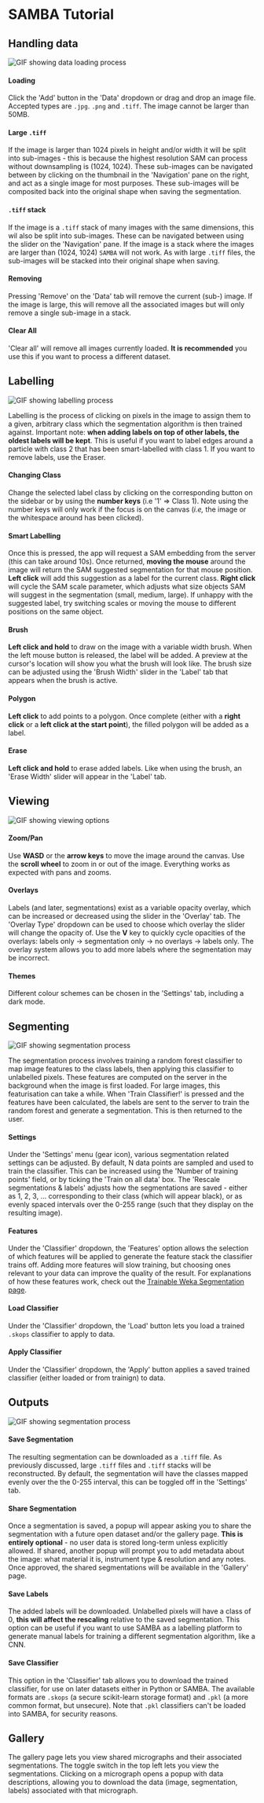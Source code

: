 # SAMBA Tutorial

## Handling data
![GIF showing data loading process](https://sambasegment.blob.core.windows.net/resources/data.gif)

#### Loading
Click the 'Add' button in the 'Data' dropdown or drag and drop an image file. Accepted types are `.jpg`. `.png` and `.tiff`. The image cannot be larger than 50MB.
#### Large `.tiff`
If the image is larger than 1024 pixels in height and/or width it will be split into sub-images - this is because the highest resolution SAM can process without downsampling is (1024, 1024). These sub-images can be navigated between by clicking on the thumbnail in the 'Navigation' pane on the right, and act as a single image for most purposes. These sub-images will be composited back into the original shape when saving the segmentation.
#### `.tiff` stack
If the image is a `.tiff` stack of many images with the same dimensions, this wil also be split into sub-images. These can be navigated between using the slider on the 'Navigation' pane. If the image is a stack where the images are larger than (1024, 1024) `SAMBA` will not work. As with large `.tiff` files, the sub-images will be stacked into their original shape when saving. 
#### Removing
Pressing 'Remove' on the 'Data' tab will remove the current (sub-) image. If the image is large, this will remove all the associated images but will only remove a single sub-image in a stack. 
#### Clear All
'Clear all' will remove all images currently loaded. **It is recommended** you use this if you want to process a different dataset.

## Labelling
![GIF showing labelling process](https://sambasegment.blob.core.windows.net/resources/labelling.gif)

Labelling is the process of clicking on pixels in the image to assign them to a given, arbitrary class which the segmentation algorithm is then trained against. Important note: **when adding labels on top of other labels, the oldest labels will be kept**. This is useful if you want to label edges around a particle with class 2 that has been smart-labelled with class 1. If you want to remove labels, use the Eraser.
#### Changing Class
Change the selected label class by clicking on the corresponding button on the sidebar or by using the **number keys** (i.e '1' => Class 1). Note using the number keys will only work if the focus is on the canvas (*i.e,* the image or the whitespace around has been clicked).
#### Smart Labelling
Once this is pressed, the app will request a SAM embedding from the server (this can take around 10s). Once returned, **moving the mouse** around the image will return the SAM suggested segmentation for that mouse position. **Left click** will add this suggestion as a label for the current class. **Right click** will cycle the SAM scale parameter, which adjusts what size objects SAM will suggest in the segmentation (small, medium, large). If unhappy with the suggested label, try switching scales or moving the mouse to different positions on the same object.
#### Brush
**Left click and hold** to draw on the image with a variable width brush. When the left mouse button is released, the label will be added. A preview at the cursor's location will show you what the brush will look like. The brush size can be adjusted using the 'Brush Width' slider in the 'Label' tab that appears when the brush is active.
#### Polygon
**Left click** to add points to a polygon. Once complete (either with a **right click** or a **left click at the start point**), the filled polygon will be added as a label.
#### Erase
**Left click and hold** to erase added labels. Like when using the brush, an 'Erase Width' slider will appear in the 'Label' tab.

## Viewing
![GIF showing viewing options](https://sambasegment.blob.core.windows.net/resources/viewing.gif)

#### Zoom/Pan
Use **WASD** or the **arrow keys** to move the image around the canvas. Use the **scroll wheel** to zoom in or out of the image. Everything works as expected with pans and zooms. 
#### Overlays
Labels (and later, segmentations) exist as a variable opacity overlay, which can be increased or decreased using the slider in the 'Overlay' tab. The 'Overlay Type' dropdown can be used to choose which overlay the slider will change the opacity of. Use the **V** key to quickly cycle opacities of the overlays: labels only -> segmentation only -> no overlays -> labels only. The overlay system allows you to add more labels where the segmentation may be incorrect.
#### Themes
Different colour schemes can be chosen in the 'Settings' tab, including a dark mode.

## Segmenting
![GIF showing segmentation process](https://sambasegment.blob.core.windows.net/resources/segmenting.gif)

The segmentation process involves training a random forest classifier to map image features to the class labels, then applying this classifier to unlabelled pixels. These features are computed on the server in the background when the image is first loaded. For large images, this featurisation can take a while. When 'Train Classifier!' is pressed and the features have been calculated, the labels are sent to the server to train the random forest and generate a segmentation. This is then returned to the user.
#### Settings
Under the 'Settings' menu (gear icon), various segmentation related settings can be adjusted. By default, N data points are sampled and used to train the classifier. This can be increased using the 'Number of training points' field, or by ticking the 'Train on all data' box. The 'Rescale segmentations & labels' adjusts how the segmentations are saved - either as 1, 2, 3, ... corresponding to their class (which will appear black), or as evenly spaced intervals over the 0-255 range (such that they display on the resulting image).
#### Features
Under the 'Classifier' dropdown, the 'Features' option allows the selection of which features will be applied to generate the feature stack the classifier trains off. Adding more features will slow training, but choosing ones relevant to your data can improve the quality of the result. For explanations of how these features work, check out the [Trainable Weka Segmentation page](https://imagej.net/plugins/tws/). 
#### Load Classifier
Under the 'Classifier' dropdown, the 'Load' button lets you load a trained `.skops` classifier to apply to data.
#### Apply Classifier
Under the 'Classifier' dropdown, the 'Apply' button applies a saved trained classifier (either loaded or from trainign) to data.

## Outputs
![GIF showing segmentation process](https://sambasegment.blob.core.windows.net/resources/saving.gif)

#### Save Segmentation
The resulting segmentation can be downloaded as a `.tiff` file. As previously discussed, large `.tiff` files and `.tiff` stacks will be reconstructed. By default, the segmentation will have the classes mapped evenly over the the 0-255 interval, this can be toggled off in the 'Settings' tab.
#### Share Segmentation
Once a segmentation is saved, a popup will appear asking you to share the segmentation with a future open dataset and/or the gallery page. **This is entirely optional** - no user data is stored long-term unless explicitly allowed. If shared, another popup will prompt you to add metadata about the image: what material it is, instrument type & resolution and any notes. Once approved, the shared segmentations will be available in the 'Gallery' page. 
#### Save Labels
The added labels will be downloaded. Unlabelled pixels will have a class of 0, **this will affect the rescaling** relative to the saved segmentation. This option can be useful if you want to use SAMBA as a labelling platform to generate manual labels for training a different segmentation algorithm, like a CNN.
#### Save Classifier
This option in the 'Classifier' tab allows you to download the trained classifier, for use on later datasets either in Python or SAMBA. The available formats are `.skops` (a secure scikit-learn storage format) and `.pkl` (a more common format, but unsecure). Note that `.pkl` classifiers can't be loaded into SAMBA, for security reasons.

## Gallery
The gallery page lets you view shared micrographs and their associated segmentations. The toggle switch in the top left lets you view the segmentations. Clicking on a micrograph opens a popup with data descriptions, allowing you to download the data (image, segmentation, labels) associated with that micrograph.